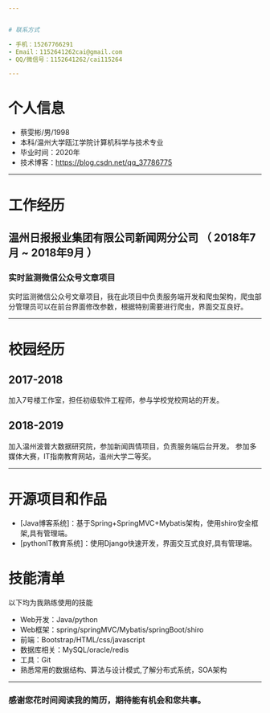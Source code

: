 ```yaml
---


# 联系方式

- 手机：15267766291 
- Email：1152641262cai@gmail.com 
- QQ/微信号：1152641262/cai115264

---
```


# 个人信息

 - 蔡雯彬/男/1998 
 - 本科/温州大学瓯江学院计算机科学与技术专业
 - 毕业时间：2020年
 - 技术博客：https://blog.csdn.net/qq_37786775
---

# 工作经历

## 温州日报报业集团有限公司新闻网分公司 （ 2018年7月 ~ 2018年9月 ）

### 实时监测微信公众号文章项目
实时监测微信公众号文章项目，我在此项目中负责服务端开发和爬虫架构，爬虫部分管理员可以在前台界面修改参数，根据特别需要进行爬虫，界面交互良好。


---


# 校园经历

## 2017-2018

加入7号楼工作室，担任初级软件工程师，参与学校党校网站的开发。


## 2018-2019
加入温州波普大数据研究院，参加新闻舆情项目，负责服务端后台开发。
参加多媒体大赛，IT指南教育网站，温州大学二等奖。

---


# 开源项目和作品

 - [Java博客系统]：基于Spring+SpringMVC+Mybatis架构，使用shiro安全框架,具有管理端。
 - [pythonIT教育系统]：使用Django快速开发，界面交互式良好,具有管理端。


# 技能清单

以下均为我熟练使用的技能

- Web开发：Java/python
- Web框架：spring/springMVC/Mybatis/springBoot/shiro
- 前端：Bootstrap/HTML/css/javascript
- 数据库相关：MySQL/oracle/redis
- 工具：Git
- 熟悉常用的数据结构、算法与设计模式,了解分布式系统，SOA架构
---

### 感谢您花时间阅读我的简历，期待能有机会和您共事。
